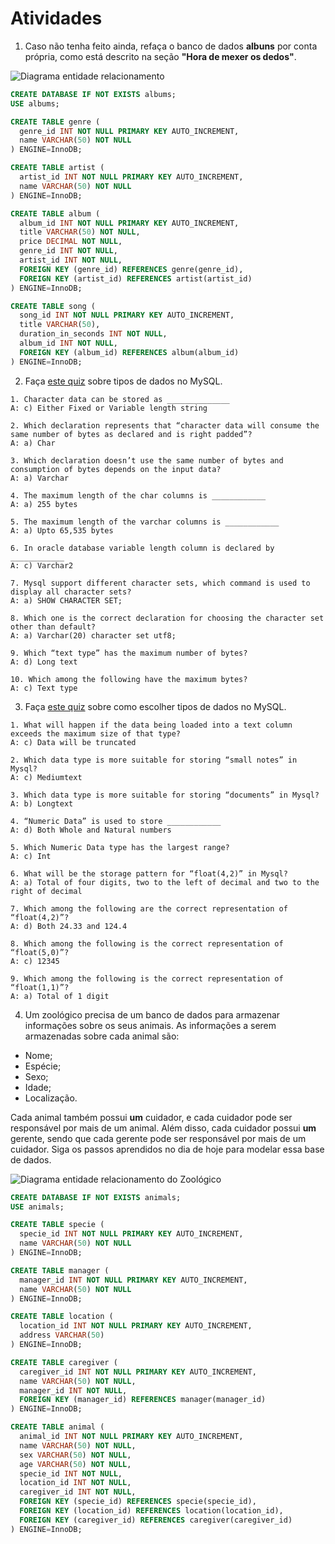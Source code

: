 # Atividades

1. Caso não tenha feito ainda, refaça o banco de dados **albuns** por conta própria, como está descrito na seção **"Hora de mexer os dedos"**.

![Diagrama entidade relacionamento](./images/diagrama_entidade_relacionamento.png)

```sql
CREATE DATABASE IF NOT EXISTS albums;
USE albums;

CREATE TABLE genre (
  genre_id INT NOT NULL PRIMARY KEY AUTO_INCREMENT,
  name VARCHAR(50) NOT NULL
) ENGINE=InnoDB;

CREATE TABLE artist (
  artist_id INT NOT NULL PRIMARY KEY AUTO_INCREMENT,
  name VARCHAR(50) NOT NULL
) ENGINE=InnoDB;

CREATE TABLE album (
  album_id INT NOT NULL PRIMARY KEY AUTO_INCREMENT,
  title VARCHAR(50) NOT NULL,
  price DECIMAL NOT NULL,
  genre_id INT NOT NULL,
  artist_id INT NOT NULL,
  FOREIGN KEY (genre_id) REFERENCES genre(genre_id),
  FOREIGN KEY (artist_id) REFERENCES artist(artist_id)
) ENGINE=InnoDB;

CREATE TABLE song (
  song_id INT NOT NULL PRIMARY KEY AUTO_INCREMENT,
  title VARCHAR(50),
  duration_in_seconds INT NOT NULL,
  album_id INT NOT NULL,
  FOREIGN KEY (album_id) REFERENCES album(album_id)
) ENGINE=InnoDB;
```

2. Faça [este quiz](https://www.sanfoundry.com/sql-mcqs-mysql-datatypes-1/) sobre tipos de dados no MySQL.

```
1. Character data can be stored as ______________
A: c) Either Fixed or Variable length string

2. Which declaration represents that “character data will consume the same number of bytes as declared and is right padded”?
A: a) Char

3. Which declaration doesn’t use the same number of bytes and consumption of bytes depends on the input data?
A: a) Varchar

4. The maximum length of the char columns is ____________
A: a) 255 bytes

5. The maximum length of the varchar columns is ____________
A: a) Upto 65,535 bytes

6. In oracle database variable length column is declared by ____________
A: c) Varchar2

7. Mysql support different character sets, which command is used to display all character sets?
A: a) SHOW CHARACTER SET;

8. Which one is the correct declaration for choosing the character set other than default?
A: a) Varchar(20) character set utf8;

9. Which “text type” has the maximum number of bytes?
A: d) Long text

10. Which among the following have the maximum bytes?
A: c) Text type
```

3. Faça [este quiz](https://www.sanfoundry.com/sql-mcqs-mysql-datatypes-2/) sobre como escolher tipos de dados no MySQL.

```
1. What will happen if the data being loaded into a text column exceeds the maximum size of that type?
A: c) Data will be truncated

2. Which data type is more suitable for storing “small notes” in Mysql?
A: c) Mediumtext

3. Which data type is more suitable for storing “documents” in Mysql?
A: b) Longtext

4. “Numeric Data” is used to store ____________
A: d) Both Whole and Natural numbers

5. Which Numeric Data type has the largest range?
A: c) Int

6. What will be the storage pattern for “float(4,2)” in Mysql?
A: a) Total of four digits, two to the left of decimal and two to the right of decimal

7. Which among the following are the correct representation of “float(4,2)”?
A: d) Both 24.33 and 124.4

8. Which among the following is the correct representation of “float(5,0)”?
A: c) 12345

9. Which among the following is the correct representation of “float(1,1)”?
A: a) Total of 1 digit
```

4. Um zoológico precisa de um banco de dados para armazenar informações sobre os seus animais. As informações a serem armazenadas sobre cada animal são:

* Nome;
* Espécie;
* Sexo;
* Idade;
* Localização.

Cada animal também possui **um** cuidador, e cada cuidador pode ser responsável por mais de um animal. Além disso, cada cuidador possui **um** gerente, sendo que cada gerente pode ser responsável por mais de um cuidador. Siga os passos aprendidos no dia de hoje para modelar essa base de dados.

![Diagrama entidade relacionamento do Zoológico](./images/zoo_diagram.png)

```sql
CREATE DATABASE IF NOT EXISTS animals;
USE animals;

CREATE TABLE specie (
  specie_id INT NOT NULL PRIMARY KEY AUTO_INCREMENT,
  name VARCHAR(50) NOT NULL
) ENGINE=InnoDB;

CREATE TABLE manager (
  manager_id INT NOT NULL PRIMARY KEY AUTO_INCREMENT,
  name VARCHAR(50) NOT NULL
) ENGINE=InnoDB;

CREATE TABLE location (
  location_id INT NOT NULL PRIMARY KEY AUTO_INCREMENT,
  address VARCHAR(50)
) ENGINE=InnoDB;

CREATE TABLE caregiver (
  caregiver_id INT NOT NULL PRIMARY KEY AUTO_INCREMENT,
  name VARCHAR(50) NOT NULL,
  manager_id INT NOT NULL,
  FOREIGN KEY (manager_id) REFERENCES manager(manager_id)
) ENGINE=InnoDB;

CREATE TABLE animal (
  animal_id INT NOT NULL PRIMARY KEY AUTO_INCREMENT,
  name VARCHAR(50) NOT NULL,
  sex VARCHAR(50) NOT NULL,
  age VARCHAR(50) NOT NULL,
  specie_id INT NOT NULL,
  location_id INT NOT NULL,
  caregiver_id INT NOT NULL,
  FOREIGN KEY (specie_id) REFERENCES specie(specie_id),
  FOREIGN KEY (location_id) REFERENCES location(location_id),
  FOREIGN KEY (caregiver_id) REFERENCES caregiver(caregiver_id)
) ENGINE=InnoDB;
```
